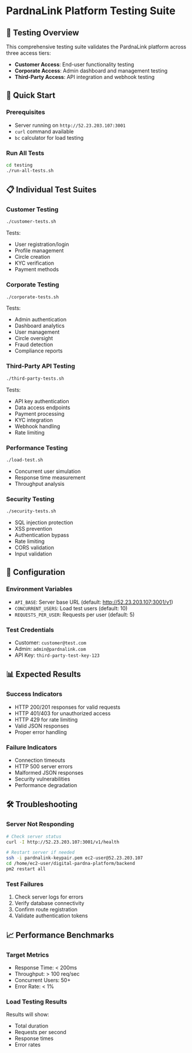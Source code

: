 # PardnaLink Platform Testing Suite

## 🎯 Testing Overview

This comprehensive testing suite validates the PardnaLink platform across three access tiers:

- **Customer Access**: End-user functionality testing
- **Corporate Access**: Admin dashboard and management testing  
- **Third-Party Access**: API integration and webhook testing

## 🚀 Quick Start

### Prerequisites
- Server running on `http://52.23.203.107:3001`
- `curl` command available
- `bc` calculator for load testing

### Run All Tests
```bash
cd testing
./run-all-tests.sh
```

## 📋 Individual Test Suites

### Customer Testing
```bash
./customer-tests.sh
```
Tests:
- User registration/login
- Profile management
- Circle creation
- KYC verification
- Payment methods

### Corporate Testing
```bash
./corporate-tests.sh
```
Tests:
- Admin authentication
- Dashboard analytics
- User management
- Circle oversight
- Fraud detection
- Compliance reports

### Third-Party API Testing
```bash
./third-party-tests.sh
```
Tests:
- API key authentication
- Data access endpoints
- Payment processing
- KYC integration
- Webhook handling
- Rate limiting

### Performance Testing
```bash
./load-test.sh
```
- Concurrent user simulation
- Response time measurement
- Throughput analysis

### Security Testing
```bash
./security-tests.sh
```
- SQL injection protection
- XSS prevention
- Authentication bypass
- Rate limiting
- CORS validation
- Input validation

## 🔧 Configuration

### Environment Variables
- `API_BASE`: Server base URL (default: http://52.23.203.107:3001/v1)
- `CONCURRENT_USERS`: Load test users (default: 10)
- `REQUESTS_PER_USER`: Requests per user (default: 5)

### Test Credentials
- Customer: `customer@test.com`
- Admin: `admin@pardnalink.com`
- API Key: `third-party-test-key-123`

## 📊 Expected Results

### Success Indicators
- HTTP 200/201 responses for valid requests
- HTTP 401/403 for unauthorized access
- HTTP 429 for rate limiting
- Valid JSON responses
- Proper error handling

### Failure Indicators
- Connection timeouts
- HTTP 500 server errors
- Malformed JSON responses
- Security vulnerabilities
- Performance degradation

## 🛠️ Troubleshooting

### Server Not Responding
```bash
# Check server status
curl -I http://52.23.203.107:3001/v1/health

# Restart server if needed
ssh -i pardnalink-keypair.pem ec2-user@52.23.203.107
cd /home/ec2-user/digital-pardna-platform/backend
pm2 restart all
```

### Test Failures
1. Check server logs for errors
2. Verify database connectivity
3. Confirm route registration
4. Validate authentication tokens

## 📈 Performance Benchmarks

### Target Metrics
- Response Time: < 200ms
- Throughput: > 100 req/sec
- Concurrent Users: 50+
- Error Rate: < 1%

### Load Testing Results
Results will show:
- Total duration
- Requests per second
- Response times
- Error rates